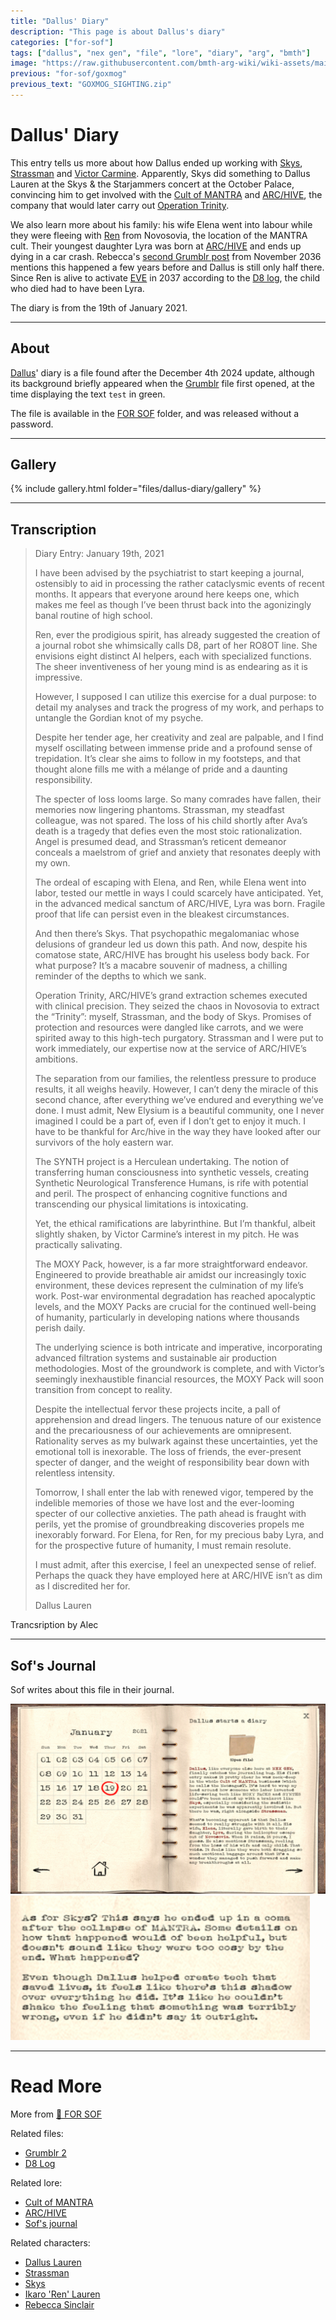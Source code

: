```yaml
---
title: "Dallus' Diary"
description: "This page is about Dallus's diary"
categories: ["for-sof"]
tags: ["dallus", "nex gen", "file", "lore", "diary", "arg", "bmth"]
image: "https://raw.githubusercontent.com/bmth-arg-wiki/wiki-assets/main/files/dallus-diary/diary-300x300.png"
previous: "for-sof/goxmog"
previous_text: "GOXMOG_SIGHTING.zip"
---
```


# Dallus' Diary

This entry tells us more about how Dallus ended up working with [Skys](../characters/skys), [Strassman](../characters/strassman) 
and [Victor Carmine](../characters/victor-carmine). Apparently, Skys did something to Dallus Lauren at the Skys & the Starjammers 
concert at the October Palace, convincing him to get involved with the [Cult of MANTRA](../lore/mantra) and [ARC/HIVE](../lore/archive), 
the company that would later carry out [Operation Trinity](trinity_document).

We also learn more about his family: his wife Elena went into labour while they were fleeing with [Ren](../characters/ren) 
from Novosovia, the location of the MANTRA cult. Their youngest daughter Lyra was born at [ARC/HIVE](../lore/archive) and ends 
up dying in a car crash. Rebecca's [second Grumblr post](grumblr2) from November 2036 
mentions this happened a few years before and Dallus is still only half there. Since Ren is alive to 
activate [EVE](../characters/eve) in 2037 according to the [D8 log](lauren_d8_log), the child who died had to have been 
Lyra.

The diary is from the 19th of January 2021.

***

## About

[Dallus](../characters/dallus-lauren)' diary is a file found after the December 4th 2024 update, although its background briefly appeared when
the [Grumblr](grumblr) file first opened, at the time displaying the text `test` in green. 

The file is available in the [FOR SOF](../for-sof/for-sof#for-sof) folder, and was released without a password.

***

## Gallery

{% include gallery.html folder="files/dallus-diary/gallery" %}

***

## Transcription

>Diary Entry: January 19th, 2021
>
>I have been advised by the psychiatrist to start keeping a journal, 
> ostensibly to aid in processing the rather cataclysmic events of recent months. 
> It appears that everyone around here keeps one, 
> which makes me feel as though I’ve been thrust back into the agonizingly banal routine of high school.
>
>Ren, ever the prodigious spirit, has already suggested the creation of a journal robot she whimsically calls D8, 
> part of her RO8OT line. She envisions eight distinct AI helpers, each with specialized functions. 
> The sheer inventiveness of her young mind is as endearing as it is impressive.
>
>However, I supposed I can utilize this exercise for a dual purpose: to detail my analyses and track the progress of my work, 
> and perhaps to untangle the Gordian knot of my psyche.
>
>Despite her tender age, her creativity and zeal are palpable, 
> and I find myself oscillating between immense pride and a profound sense of trepidation. 
> It’s clear she aims to follow in my footsteps, and that thought alone fills me with a mélange of pride and a daunting responsibility.
>
>The specter of loss looms large. So many comrades have fallen, their memories now lingering phantoms. 
> Strassman, my steadfast colleague, was not spared. 
> The loss of his child shortly after Ava’s death is a tragedy that defies even the most stoic rationalization. 
> Angel is presumed dead, and Strassman’s reticent demeanor conceals a maelstrom of grief and anxiety that resonates deeply with my own.
>
>The ordeal of escaping with Elena, and Ren, while Elena went into labor, 
> tested our mettle in ways I could scarcely have anticipated. 
> Yet, in the advanced medical sanctum of ARC/HIVE, Lyra was born. 
> Fragile proof that life can persist even in the bleakest circumstances.
>
>And then there’s Skys. That psychopathic megalomaniac whose delusions of grandeur led us down this path. 
> And now, despite his comatose state, ARC/HIVE has brought his useless body back. 
> For what purpose? It’s a macabre souvenir of madness, a chilling reminder of the depths to which we sank.
>
>Operation Trinity, ARC/HIVE’s grand extraction schemes executed with clinical precision. 
> They seized the chaos in Novosovia to extract the “Trinity”: myself, Strassman, and the body of Skys. 
> Promises of protection and resources were dangled like carrots, and we were spirited away to this high-tech purgatory. 
> Strassman and I were put to work immediately, our expertise now at the service of ARC/HIVE’s ambitions.
>
>The separation from our families, the relentless pressure to produce results, it all weighs heavily. 
> However, I can’t deny the miracle of this second chance, after everything we’ve endured and everything we’ve done. 
> I must admit, New Elysium is a beautiful community, one I never imagined I could be a part of, even if I don’t get to enjoy it much. 
> I have to be thankful for Arc/hive in the way they have looked after our survivors of the holy eastern war.
>
>The SYNTH project is a Herculean undertaking. The notion of transferring human consciousness into synthetic vessels, 
> creating Synthetic Neurological Transference Humans, is rife with potential and peril. 
> The prospect of enhancing cognitive functions and transcending our physical limitations is intoxicating.
>
>Yet, the ethical ramifications are labyrinthine. But I’m thankful, albeit slightly shaken, 
> by Victor Carmine’s interest in my pitch. He was practically salivating.
>
>The MOXY Pack, however, is a far more straightforward endeavor. 
> Engineered to provide breathable air amidst our increasingly toxic environment, 
> these devices represent the culmination of my life’s work. 
> Post-war environmental degradation has reached apocalyptic levels, 
> and the MOXY Packs are crucial for the continued well-being of humanity, 
> particularly in developing nations where thousands perish daily.
>
>The underlying science is both intricate and imperative, 
> incorporating advanced filtration systems and sustainable air production methodologies. 
> Most of the groundwork is complete, and with Victor’s seemingly inexhaustible financial resources, 
> the MOXY Pack will soon transition from concept to reality.
>
>Despite the intellectual fervor these projects incite, a pall of apprehension and dread lingers. 
> The tenuous nature of our existence and the precariousness of our achievements are omnipresent. 
> Rationality serves as my bulwark against these uncertainties, yet the emotional toll is inexorable. 
> The loss of friends, the ever-present specter of danger, and the weight of responsibility bear down with relentless intensity.
>
>Tomorrow, I shall enter the lab with renewed vigor, 
> tempered by the indelible memories of those we have lost and the ever-looming specter of our collective anxieties. 
> The path ahead is fraught with perils, yet the promise of groundbreaking discoveries propels me inexorably forward. 
> For Elena, for Ren, for my precious baby Lyra, and for the prospective future of humanity, I must remain resolute.
>
>I must admit, after this exercise, I feel an unexpected sense of relief. 
> Perhaps the quack they have employed here at ARC/HIVE isn’t as dim as I discredited her for.
>
>Dallus Lauren

Trancsription by Alec

***

## Sof's Journal

Sof writes about this file in their journal.

![First pages of Sof's journal entry on Dallus' diary](https://raw.githubusercontent.com/bmth-arg-wiki/wiki-assets/main/files/dallus-diary/dallus_sof_journal.png)
![Final page of the journal](https://raw.githubusercontent.com/bmth-arg-wiki/wiki-assets/main/files/dallus-diary/dallus_sof_journal_2.png)

***

# Read More

More from [📁 FOR SOF](for-sof)

Related files:

- [Grumblr 2](grumblr2)
- [D8 Log](lauren_d8_log)

Related lore:

- [Cult of MANTRA](../lore/mantra)
- [ARC/HIVE](../lore/archive)
- [Sof's journal](../lore/journal)

Related characters:

- [Dallus Lauren](../characters/dallus-lauren)
- [Strassman](../characters/strassman)
- [Skys](../characters/skys)
- [Ikaro 'Ren' Lauren](../characters/ren)
- [Rebecca Sinclair](../characters/rebecca)